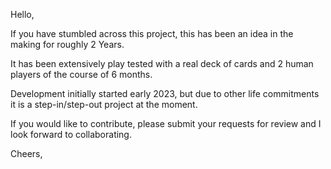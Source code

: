 Hello,

If you have stumbled across this project, this has been an idea in the making for roughly 2 Years.

It has been extensively play tested with a real deck of cards and 2 human players of the course of 6 months.

Development initially started early 2023, but due to other life commitments it is a step-in/step-out project at the moment.

If you would like to contribute, please submit your requests for review and I look forward to collaborating.

Cheers,

